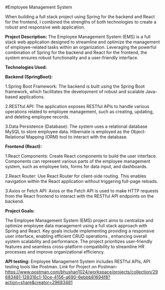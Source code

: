 #Employee Management System

When building a full stack project using Spring for the backend and React for the frontend, I combined the strengths of both technologies to create a robust and responsive web application.

**Project Description:** 
The Employee Management System (EMS) is a full stack web application designed to streamline and optimize the management of employee-related tasks within an organization. Leveraging the powerful combination of Spring for the backend and React for the frontend, the system ensures robust functionality and a user-friendly interface.

**Technologies Used:**

**Backend (SpringBoot):**

1.Spring Boot Framework:
The backend is built using the Spring Boot framework, which facilitates the development of robust and scalable Java-based applications.

2.RESTful API:
The application exposes RESTful APIs to handle various operations related to employee management, such as creating, updating, and deleting employee records.

3.Data Persistence (Database):
The system uses a relational database MySQL to store employee data. Hibernate is employed as the Object-Relational Mapping (ORM) tool to interact with the database.


**Frontend (React):**

1.React Components:
Create React components to build the user interface. Components can represent various parts of the employee management system, such as employee lists, forms for data input, and dashboards.

2.React Router:
Use React Router for client-side routing. This enables navigation within the React application without triggering full-page reloads.

3.Axios or Fetch API:
Axios or the Fetch API is used to make HTTP requests from the React frontend to interact with the RESTful API endpoints on the backend.

**Project Goals:**

The Employee Management System (EMS) project aims to centralize and optimize employee data management using a full stack approach with Spring and React. Key goals include implementing  providing a responsive user interface, enabling efficient CRUD operations , enhancing overall system scalability and performance. The project prioritizes user-friendly features and seamless cross-platform compatibility to streamline HR processes and improve organizational efficiency.

**API testing:** Employee Management System includes RESTful APIs, API testing tools like Postman. Link for Project on Postman-https://www.postman.com/bhushan1024/workspace/projects/collection/29683481-128316c1-10ce-4156-a690-6ebbb81694f8?action=share&creator=29683481
